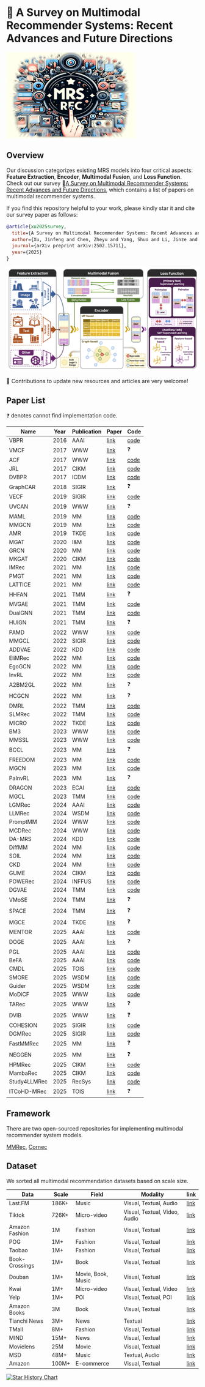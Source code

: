 # 🚀 A Survey on Multimodal Recommender Systems: Recent Advances and Future Directions


<img src="image/logo-blur.png" style="zoom: 33%;" />

## Overview 

Our discussion categorizes existing MRS models into four critical aspects: **Feature Extraction**, **Encoder**, **Multimodal Fusion**, and **Loss Function**. Check out our survey 📄[A Survey on Multimodal Recommender Systems:
Recent Advances and Future Directions](https://arxiv.org/abs/2502.15711), which contains a list of papers on multimodal recommender systems.

If you find this repository helpful to your work, please kindly star it and cite our survey paper as follows:
```bibtex
@article{xu2025survey,
  title={A Survey on Multimodal Recommender Systems: Recent Advances and Future Directions},
  author={Xu, Jinfeng and Chen, Zheyu and Yang, Shuo and Li, Jinze and Wang, Wei and Hu, Xiping and Hoi, Steven and Ngai, Edith},
  journal={arXiv preprint arXiv:2502.15711},
  year={2025}
}
```

<img src="image/overview.png"/>



🤗 Contributions to update new resources and articles are very welcome!



## Paper List

:question: denotes cannot find implementation code. 

| Name         | Year | Publication | Paper                                                        | Code                                                         |
| ------------ | ---- | ----------- | ------------------------------------------------------------ | ------------------------------------------------------------ |
| VBPR         | 2016 | AAAI        | [link](https://arxiv.org/pdf/1510.01784)                     | [code](https://github.com/arogers1/VBPR)                     |
| VMCF         | 2017 | WWW         | [link](https://dl.acm.org/doi/10.1145/3038912.3052581)       | :question:                                                   |
| ACF          | 2017 | WWW         | [link](https://dl.acm.org/doi/10.1145/3077136.3080797)       | [code](https://github.com/ChenJingyuan91/ACF)                |
| JRL          | 2017 | CIKM        | [link](https://dl.acm.org/doi/10.1145/3132847.3132892)       | [code](https://github.com/QingyaoAi/Joint-Representation-Learning-for-Top-N-Recommendation) |
| DVBPR        | 2017 | ICDM        | [link](https://arxiv.org/pdf/1711.02231)                     | [code](https://github.com/kang205/DVBPR)                     |
| GraphCAR     | 2018 | SIGIR       | [link](https://dl.acm.org/doi/10.1145/3209978.3210117)       | :question:                                                   |
| VECF         | 2019 | SIGIR       | [link](https://dl.acm.org/doi/10.1145/3331184.3331254)       | [code](https://github.com/malizheng/VECF)                    |
| UVCAN        | 2019 | WWW         | [link](https://dl.acm.org/doi/10.1145/3308558.3313513)       | :question:                                                   |
| MAML         | 2019 | MM          | [link](https://dl.acm.org/doi/10.1145/3343031.3350953)       | [code](https://github.com/liufancs/MAML)                     |
| MMGCN        | 2019 | MM          | [link](https://dl.acm.org/doi/10.1145/3343031.3351034)       | [code](https://github.com/weiyinwei/MMGCN)                   |
| AMR          | 2019 | TKDE        | [link](https://ieeexplore.ieee.org/abstract/document/8618394) | [code](https://github.com/duxy-me/AMR)                       |
| MGAT         | 2020 | I&M         | [link](https://www.sciencedirect.com/science/article/abs/pii/S0306457320300182) | [code](https://github.com/zltao/MGAT)                        |
| GRCN         | 2020 | MM          | [link](https://dl.acm.org/doi/10.1145/3394171.3413556)       | [code](https://github.com/weiyinwei/GRCN)                    |
| MKGAT        | 2020 | CIKM        | [link](https://dl.acm.org/doi/10.1145/3340531.3411947)       | [code](https://github.com/QuXiaolong0812/mkgcn)              |
| IMRec        | 2021 | MM          | [link](https://dl.acm.org/doi/10.1145/3474085.3475514)       | [code](https://github.com/jiahaoxun/imrec)                   |
| PMGT         | 2021 | MM          | [link](https://arxiv.org/pdf/2010.12284)                     | [code](https://github.com/uoo723/PMGT)                       |
| LATTICE      | 2021 | MM          | [link](https://dl.acm.org/doi/10.1145/3474085.3475259)       | [code](https://github.com/CRIPAC-DIG/LATTICE)                |
| HHFAN        | 2021 | TMM         | [link](https://ieeexplore.ieee.org/document/9360479)         | :question:                                                   |
| MVGAE        | 2021 | TMM         | [link](https://ieeexplore.ieee.org/abstract/document/9535249/) | [code](https://github.com/jing-1/MVGAE)                      |
| DualGNN      | 2021 | TMM         | [link](https://ieeexplore.ieee.org/document/9662655)         | [code](https://github.com/wqf321/dualgnn)                    |
| HUIGN        | 2021 | TMM         | [link](https://ieeexplore.ieee.org/abstract/document/9453189/) | :question:                                                   |
| PAMD         | 2022 | WWW         | [link](https://dl.acm.org/doi/10.1145/3485447.3512079)       | [code](https://github.com/hantengyue/PAMD)                   |
| MMGCL        | 2022 | SIGIR       | [link](https://dl.acm.org/doi/10.1145/3477495.3532027)       | [code](https://github.com/zxy-ml84/MMGCL)                    |
| ADDVAE       | 2022 | KDD         | [link](https://dl.acm.org/doi/10.1145/3534678.3539474)       | [code](https://github.com/PreferredAI/ADDVAE)                |
| EliMRec      | 2022 | MM          | [link](https://dl.acm.org/doi/10.1145/3503161.3548404)       | [code](https://github.com/Xiaohao-Liu/EliMRec)               |
| EgoGCN       | 2022 | MM          | [link](https://dl.acm.org/doi/10.1145/3503161.3548399)       | [code](https://github.com/feiyuchen7/EgoGCN)                 |
| InvRL        | 2022 | MM          | [link](https://dl.acm.org/doi/10.1145/3503161.3548405)       | [code](https://github.com/nickwzk/InvRL)                     |
| A2BM2GL      | 2022 | MM          | [link](https://dl.acm.org/doi/10.1145/3503161.3548420)       | :question:                                                   |
| HCGCN        | 2022 | MM          | [link](https://dl.acm.org/doi/10.1145/3503161.3548119)       | :question:                                                   |
| DMRL         | 2022 | TMM         | [link](https://arxiv.org/pdf/2203.05406)                     | [code](https://github.com/liufancs/DMRL)                     |
| SLMRec       | 2022 | TMM         | [link](https://ieeexplore.ieee.org/document/9811387)         | [code](https://github.com/zltao/SLMRec)                      |
| MICRO        | 2022 | TKDE        | [link](https://arxiv.org/pdf/2111.00678)                     | [code](https://github.com/CRIPAC-DIG/MICRO)                  |
| BM3          | 2023 | WWW         | [link](https://arxiv.org/pdf/2207.05969)                     | [code](https://github.com/enoche/BM3)                        |
| MMSSL        | 2023 | WWW         | [link](https://arxiv.org/pdf/2302.10632)                     | [code](https://github.com/HKUDS/MMSSL)                       |
| BCCL         | 2023 | MM          | [link](https://dl.acm.org/doi/10.1145/3581783.3612568)       | :question:                                                   |
| FREEDOM      | 2023 | MM          | [link](https://arxiv.org/pdf/2211.06924)                     | [code](https://github.com/enoche/FREEDOM)                    |
| MGCN         | 2023 | MM          | [link](https://arxiv.org/pdf/2308.03588)                     | [code](https://github.com/demonph10/MGCN)                    |
| PaInvRL      | 2023 | MM          | [link](https://arxiv.org/pdf/2308.04706)                     | :question:                                                   |
| DRAGON       | 2023 | ECAI        | [link](https://arxiv.org/pdf/2301.12097)                     | [code](https://github.com/hongyurain/DRAGON)                 |
| MGCL         | 2023 | TMM         | [link](https://www.researchgate.net/profile/Kang-Liu-61/publication/369340959_Multimodal_Graph_Contrastive_Learning_for_Multimedia-Based_Recommendation/links/667975298408575b8384c71c/Multimodal-Graph-Contrastive-Learning-for-Multimedia-Based-Recommendation.pdf) | [code](https://github.com/hfutmars/MGCL)                     |
| LGMRec       | 2024 | AAAI        | [link](https://arxiv.org/pdf/2312.16400)                     | [code](https://github.com/georgeguo-cn/LGMRec)               |
| LLMRec       | 2024 | WSDM        | [link](https://arxiv.org/pdf/2311.00423)                     | [code](https://github.com/HKUDS/LLMRec)                      |
| PromptMM     | 2024 | WWW         | [link](https://arxiv.org/pdf/2402.17188)                     | [code](https://github.com/HKUDS/PromptMM)                    |
| MCDRec       | 2024 | WWW         | [link](https://dl.acm.org/doi/10.1145/3589335.3651956)       | [code](https://github.com/Yimeng-yang/MCDRec)                |
| DA-MRS       | 2024 | KDD         | [link](https://dl.acm.org/doi/abs/10.1145/3637528.3671703)   | [code](https://github.com/XMUDM/DA-MRS)                      |
| DiffMM       | 2024 | MM          | [link](https://arxiv.org/pdf/2406.11781)                     | [code](https://github.com/HKUDS/DiffMM)                      |
| SOIL         | 2024 | MM          | [link](https://dl.acm.org/doi/abs/10.1145/3664647.3681207)   | [code](https://github.com/TL-UESTC/SOIL)                     |
| CKD          | 2024 | MM          | [link](https://dl.acm.org/doi/10.1145/3664647.3680626)       | [code](https://github.com/CRIPAC-DIG/Balanced-Multimodal-Rec) |
| GUME         | 2024 | CIKM        | [link](https://arxiv.org/pdf/2407.12338)                     | [code](https://github.com/NanGongNingYi/GUME)                |
| POWERec      | 2024 | INFFUS      | [link](https://www.sciencedirect.com/science/article/abs/pii/S1566253523003056) | [code](https://github.com/hello-dx/POWERec)                  |
| DGVAE        | 2024 | TMM         | [link](https://arxiv.org/abs/2402.16110)                     | [code](https://github.com/xiyou3368/DGVAE)                   |
| VMoSE        | 2024 | TMM         | [link](https://ieeexplore.ieee.org/document/10487870)        | :question:                                                   |
| SPACE        | 2024 | TMM         | [link](https://ieeexplore.ieee.org/abstract/document/10483555/) | :question:                                                   |
| MGCE         | 2024 | TKDE        | [link](https://ieeexplore.ieee.org/abstract/document/10587159) | :question:                                                   |
| MENTOR       | 2025 | AAAI        | [link](https://arxiv.org/pdf/2402.19407)                     | [code](https://github.com/Jinfeng-Xu/MENTOR)                 |
| DOGE         | 2025 | AAAI        | [link](https://ojs.aaai.org/index.php/AAAI/article/view/33351/35506) | :question:                                                   |
| PGL          | 2025 | AAAI        | [link](https://ojs.aaai.org/index.php/AAAI/article/view/33429) | [code](https://github.com/demonph10/PGL)                     |
| BeFA         | 2025 | AAAI        | [link](https://arxiv.org/pdf/2406.0323)                      | [code](https://github.com/fqldom/BeFA)                       |
| CMDL         | 2025 | TOIS        | [link](https://dl.acm.org/doi/pdf/10.1145/3715876)           | [code](https://github.com/ruiliu2020/CMDL)                   |
| SMORE        | 2025 | WSDM        | [link](https://arxiv.org/pdf/2412.14978)                     | [code](https://github.com/kennethorq/SMORE)                  |
| Guider       | 2025 | WSDM        | [link](https://dl.acm.org/doi/pdf/10.1145/3701551.3703507)   | [code](https://github.com/Neon-Jing/Guider)                  |
| MoDiCF       | 2025 | WWW         | [link](https://arxiv.org/pdf/2501.11916)                     | [code](https://github.com/JinLi-i/MoDiCF)                    |
| TARec        | 2025 | WWW         | [link](https://openreview.net/pdf?id=ss9UXxbSys)             | :question:                                                   |
| DVIB         | 2025 | WWW         | [link](https://openreview.net/pdf?id=k4e3Dh2icw)             | :question:                                                   |
| COHESION     | 2025 | SIGIR       | [link](https://arxiv.org/pdf/2504.04452)                     | [code](https://github.com/Jinfeng-Xu/COHESION)               |
| DGMRec       | 2025 | SIGIR       | [link](https://arxiv.org/pdf/2504.16352)                     | [code](https://github.com/ptkjw1997/DGMRec)                  |
| FastMMRec    | 2025 | MM          | [link](https://www.arxiv.org/pdf/2507.18489)                 | :question:                                                   |
| NEGGEN       | 2025 | MM          | [link](https://arxiv.org/pdf/2501.15183)                     | :question:                                                   |
| HPMRec       | 2025 | CIKM        | [link](https://arxiv.org/pdf/2508.10753)                     | [code](https://github.com/Zheyu-Chen/HPMRec)                 |
| MambaRec     | 2025 | CIKM        | [link](https://arxiv.org/pdf/2509.09114)                     | [code](https://github.com/rkl71/MambaRec)                    |
| Study4LLMRec | 2025 | RecSys      | [link](https://dl.acm.org/doi/pdf/10.1145/3705328.3748154)   | [code](https://github.com/nickolat/LLMRec_reproducibility)   |
| ITCoHD-MRec  | 2025 | TOIS        | [link](https://dl.acm.org/doi/pdf/10.1145/3767337)           | :question:                                                   |



## Framework

There are two open-sourced repositories for implementing multimodal recommender system models.

[MMRec](https://github.com/enoche/MMRec), [Cornec](https://github.com/PreferredAI/cornac)



## Dataset

We sorted all multimodal recommendation datasets based on scale size.

| Data           | Scale | Field              | Modality                      | link                                                         |
| -------------- | ----- | ------------------ | ----------------------------- | ------------------------------------------------------------ |
| Last.FM        | 186K+ | Music              | Visual, Textual, Audio        | [link](https://www.heywhale.com/mw/dataset/5cfe0526e727f8002c36b9d9/content) |
| Tiktok         | 726K+ | Micro-video        | Visual, Textual, Video, Audio | [link](https://paperswithcode.com/dataset/tiktok-dataset)    |
| Amazon Fashion | 1M    | Fashion            | Visual, Textual               | [link](https://jmcauley.ucsd.edu/data/amazon/)               |
| POG            | 1M+   | Fashion            | Visual, Textual               | [link](https://drive.google.com/drive/folders/1xFdx5xuNXHGsUVG2VIohFTXf9S7G5veq) |
| Taobao         | 1M+   | Fashion            | Visual, Textual               | [link](https://tianchi.aliyun.com/dataset/52)                |
| Book-Crossings | 1M+   | Book               | Visual, Textual               | [link](http://www2.informatik.uni-freiburg.de/~cziegler/BX/) |
| Douban         | 1M+   | Movie, Book, Music | Visual, Textual               | [link](https://github.com/FengZhu-Joey/GA-DTCDR/tree/main/Data) |
| Kwai           | 1M+   | Micro-video        | Visual, Textual, Video        | [link](https://zenodo.org/record/4023390#.Y9YZ6XZBw7c)       |
| Yelp           | 1M+   | POI                | Visual, Textual, POI          | [link](https://www.yelp.com/dataset)                         |
| Amazon Books   | 3M    | Book               | Visual, Textual               | [link](https://jmcauley.ucsd.edu/data/amazon/)               |
| Tianchi News   | 3M+   | News               | Textual                       | [link](https://tianchi.aliyun.com/competition/entrance/531842/introduction) |
| TMall          | 8M+   | Fashion            | Visual, Textual               | [link](https://tianchi.aliyun.com/dataset/43)                |
| MIND           | 15M+  | News               | Visual, Textual               | [link](https://msnews.github.io/)                            |
| Movielens      | 25M   | Movie              | Visual, Textual               | [link](https://grouplens.org/datasets/movielens/)            |
| MSD            | 48M+  | Music              | Textual, Audio                | [link](http://millionsongdataset.com/challenge/)             |
| Amazon         | 100M+ | E-commerce         | Visual, Textual               | [link](https://cseweb.ucsd.edu/~jmcauley/datasets.html#amazon_reviews) |



[![*Star History Chart*](https://api.star-history.com/svg?repos=Jinfeng-Xu/Awesome-Multimodal-Recommender-Systems&type=Date)](https://www.star-history.com/#Jinfeng-Xu/Awesome-Multimodal-Recommender-Systems&Date)